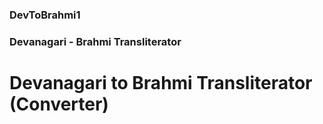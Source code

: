 ### DevToBrahmi1
### Devanagari - Brahmi Transliterator

# Devanagari to Brahmi Transliterator (Converter)

